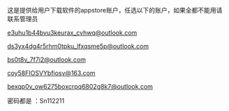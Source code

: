 这是提供给用户下载软件的appstore账户，任选以下的账户，如果全都不能用请联系管理员


e3uhu1b44bvu3keurax_cvhwq@outlook.com 

ds3yx4dg4r5rhm0tpku_lfxqsme5p@outlook.com 

bs0t8v_7f7i2@outlook.com 

coy58FIOSVYbfiosv@163.com 

bexqp0v_ow6275boxcrpq6802g8k7@outlook.com 


密码都是 ：Sn112211
